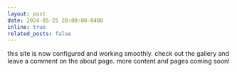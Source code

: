 ```yaml
---
layout: post
date: 2024-05-25 20:00:00-0400
inline: true
related_posts: false
---
```


this site is now configured and working smoothly. check out the gallery and leave a comment on the about page. more content and pages coming soon!
